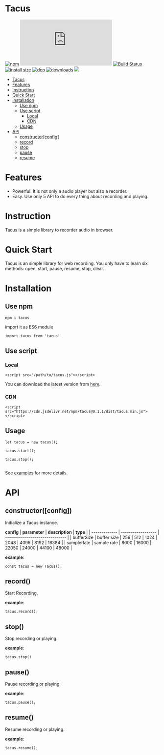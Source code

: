 # Tacus

[![npm](https://badgen.net/npm/v/tacus)](https://www.npmjs.com/package/tacus)
[![gzip size](https://badgen.net/badgesize/gzip/https://cdn.jsdelivr.net/npm/tacus@0.1.1/dist/tacus.min.js)](https://cdn.jsdelivr.net/npm/tacus@0.1.1/dist/tacus.min.js)
[![Build Status](https://travis-ci.com/qiurenbo/tacus.svg?branch=master)](https://travis-ci.com/qiurenbo/tacus)
[![install size](https://packagephobia.com/badge?p=tacus@0.1.1)](https://packagephobia.com/result?p=tacus@0.1.1)
[![dep](https://badgen.net/david/dep/qiurenbo/tacus?label=deps)](https://david-dm.org/qiurenbo/tacus)
[![downloads](https://badgen.net/npm/types/tacus)](https://www.npmjs.com/package/tacuss)
[![](https://data.jsdelivr.com/v1/package/npm/tacus/badge)](https://www.jsdelivr.com/package/npm/tacus)

<!-- TOC -->

- [Tacus](#tacus)
- [Features](#features)
- [Instruction](#instruction)
- [Quick Start](#quick-start)
- [Installation](#installation)
  - [Use npm](#use-npm)
  - [Use script](#use-script)
    - [Local](#local)
    - [CDN](#cdn)
  - [Usage](#usage)
- [API](#api)
  - [constructor[config]](#constructorconfig)
  - [record](#record)
  - [stop](#stop)
  - [pause](#pause)
  - [resume](#resume)

<!-- /TOC -->

# Features

- Powerful. It is not only a audio player but also a recorder.
- Easy. Use only 5 API to do every thing about recording and playing.

# Instruction

Tacus is a simple library to recorder audio in browser.

# Quick Start

Tacus is an simple library for web recording. You only
have to learn six methods: open, start, pause, resume, stop, clear.

# Installation

## Use npm

```
npm i tacus
```

import it as ES6 module

```
import tacus from 'tacus'
```

## Use script

### Local

```
<script src="/path/to/tacus.js"></script>
```

You can download the latest version from [here](https://github.com/qiurenbo/tacus/releases).

### CDN

```
<script src="https://cdn.jsdelivr.net/npm/tacus@0.1.1/dist/tacus.min.js"></script>
```

## Usage

```
let tacus = new tacus();

tacus.start();

tacus.stop();


```

See [examples](./example) for more details.

# API

## constructor([config])

Initialize a Tacus instance.

**config**
| **parameter** | **description** | **type** |
| ------------- | ------------------ | ------------------------------- |
| bufferSize | buffer size | 256 \| 512 \| 1024 \| 2048 \| 4096 \| 8192 \| 16384 |
| sampleRate | sample rate | 8000 \| 16000 \| 22050 \| 24000 \| 44100 \| 48000 |

**example**:

```
const tacus = new Tacus();
```

## record()

Start Recording.

**example**:

```
tacus.record();
```

## stop()

Stop recording or playing.

**example**:

```
tacus.stop()
```

## pause()

Pause recording or playing.

**example**:

```
tacus.pause();
```

## resume()

Resume recording or playing.

**example**:

```
tacus.resume();
```
